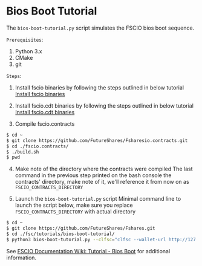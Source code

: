 # Bios Boot Tutorial

The `bios-boot-tutorial.py` script simulates the FSCIO bios boot sequence.

``Prerequisites``:

1. Python 3.x
2. CMake
3. git

``Steps``:

1. Install fscio binaries by following the steps outlined in below tutorial
[Install fscio binaries](https://github.com/FutureShares/Fshares#mac-os-x-brew-install)

2. Install fscio.cdt binaries by following the steps outlined in below tutorial
[Install fscio.cdt binaries](https://github.com/FutureShares/Fsharesio.cdt#binary-releases)

3. Compile fscio.contracts

```bash
$ cd ~
$ git clone https://github.com/FutureShares/Fsharesio.contracts.git
$ cd ./fscio.contracts/
$ ./build.sh
$ pwd

```

4. Make note of the directory where the contracts were compiled
The last command in the previous step printed on the bash console the contracts' directory, make note of it, we'll reference it from now on as `FSCIO_CONTRACTS_DIRECTORY`

5. Launch the `bios-boot-tutorial.py` script
Minimal command line to launch the script below, make sure you replace `FSCIO_CONTRACTS_DIRECTORY` with actual directory

```bash
$ cd ~
$ git clone https://github.com/FutureShares/Fshares.git
$ cd ./fsc/tutorials/bios-boot-tutorial/
$ python3 bios-boot-tutorial.py --clfsc="clfsc --wallet-url http://127.0.0.1:6666 " --nodfsc=nodfsc --kfscd=kfscd --contracts-dir="/FSCIO_CONTRACTS_DIRECTORY/" -a

```

See [FSCIO Documentation Wiki: Tutorial - Bios Boot](https://github.com/FutureShares/Fshares/wiki/Tutorial-Bios-Boot-Sequence) for additional information.

